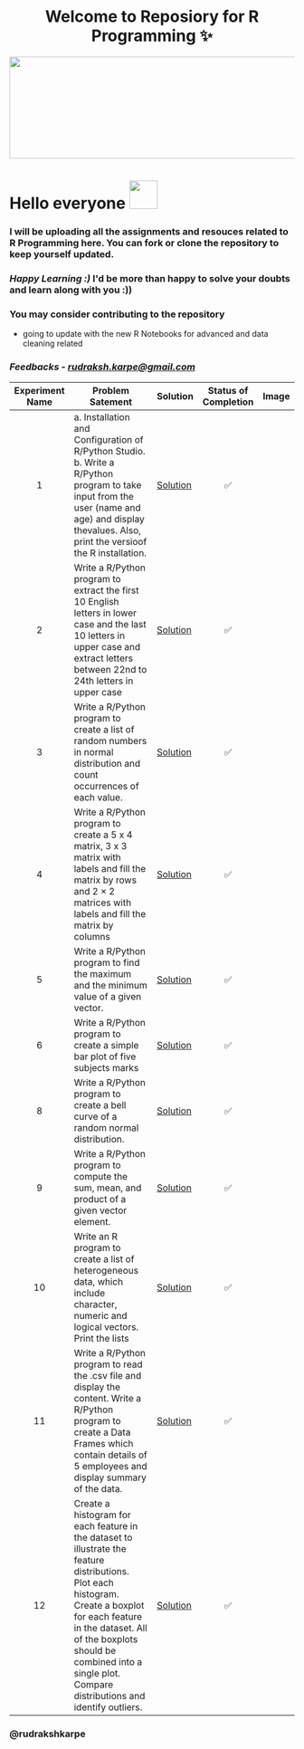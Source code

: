 <div align="center">
	
 # Welcome to Reposiory for R Programming ✨

</div>

<img src="https://media0.giphy.com/media/rGlAZysKBcjRCkAX7S/giphy.gif" width="1100" height="180" class="center">

# Hello everyone <img src="https://raw.githubusercontent.com/nixin72/nixin72/master/wave.gif" width="50" height="50">


### I will be uploading all the assignments and resouces related to R Programming here. You can fork or clone the repository to keep yourself updated.

### *Happy Learning :)* I'd be more than happy to solve your doubts and learn along with you :))

### You may consider contributing to the repository
- going to update with the new R Notebooks for advanced and data cleaning related 
### *Feedbacks* - *rudraksh.karpe@gmail.com*
| Experiment Name | Problem Satement | Solution | Status of Completion | Image |
| :-:| ------ | ------ | :-: | :-: |
| 1 | a. Installation and Configuration of R/Python Studio. b. Write a R/Python program to take input from the user (name and age) and display thevalues. Also, print the versioof the R installation.| [Solution]()| ✅ |
| 2 | Write a R/Python program to extract the first 10 English letters in lower case and the last 10 letters in upper case and extract letters between 22nd to 24th letters in upper case| [Solution]() | ✅ |
| 3 | Write a R/Python program to create a list of random numbers in normal distribution and count occurrences of each value.| [Solution]() | ✅ |
| 4 | Write a R/Python program to create a 5 x 4 matrix, 3 x 3 matrix with labels and fill the matrix by rows and 2 × 2 matrices with labels and fill the matrix by columns| [Solution]() | ✅ |
| 5 | Write a R/Python program to find the maximum and the minimum value of a given vector.| [Solution]() | ✅  |
| 6 | Write a R/Python program to create a simple bar plot of five subjects marks | [Solution]() | ✅ |
| 8 |Write a R/Python program to create a bell curve of a random normal distribution.| [Solution]() | ✅ |
| 9 | Write a R/Python program to compute the sum, mean, and product of a given vector element.| [Solution]() | ✅  |
| 10| Write an R program to create a list of heterogeneous data, which include character, numeric and logical vectors. Print the lists| [Solution]() | ✅ |
| 11| Write a R/Python program to read the .csv file and display the content. Write a R/Python program to create a Data Frames which contain details of 5 employees and display summary of the data.| [Solution]() | ✅ |
| 12| Create a histogram for each feature in the dataset to illustrate the feature distributions. Plot each histogram. Create a boxplot for each feature in the dataset. All of the boxplots should be combined into a single plot. Compare distributions and identify outliers.| [Solution]() | ✅ |

### @rudrakshkarpe

